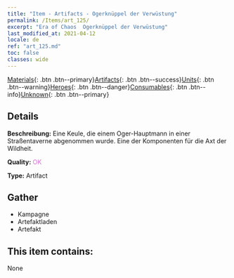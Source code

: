 ```yaml
---
title: "Item - Artifacts - Ogerknüppel der Verwüstung"
permalink: /Items/art_125/
excerpt: "Era of Chaos  Ogerknüppel der Verwüstung"
last_modified_at: 2021-04-12
locale: de
ref: "art_125.md"
toc: false
classes: wide
---
```

 [Materials](/de/Items/){: .btn .btn--primary}[Artifacts](/de/Items/Artifacts/){: .btn .btn--success}[Units](/de/Items/Units/){: .btn .btn--warning}[Heroes](/de/Items/Heroes/){: .btn .btn--danger}[Consumables](/de/Items/Consumables/){: .btn .btn--info}[Unknown](/de/Items/Unknown/){: .btn .btn--primary}

## Details
 **Beschreibung:** Eine Keule, die einem Oger-Hauptmann in einer Straßentaverne abgenommen wurde. Eine der Komponenten für die Axt der Wildheit.

 **Quality:** <span style="color: #DA70D6">OK</span>

 **Type:** Artifact

## Gather

*    Kampagne 
*    Artefaktladen 
*    Artefakt 

## This item contains:

  None


